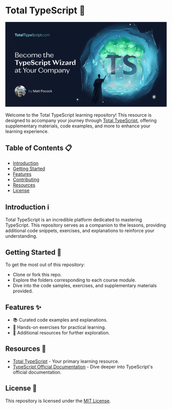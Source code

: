 # Total TypeScript 📘

![Total TypeScript Logo](assets/total-typescript.webp)

Welcome to the Total TypeScript learning repository! This resource is designed to accompany your journey through [Total TypeScript](https://www.totaltypescript.com/), offering supplementary materials, code examples, and more to enhance your learning experience.

## Table of Contents 📋

- [Introduction](#introduction)
- [Getting Started](#getting-started)
- [Features](#features)
- [Contributing](#contributing)
- [Resources](#resources)
- [License](#license)

## Introduction ℹ️

Total TypeScript is an incredible platform dedicated to mastering TypeScript. This repository serves as a companion to the lessons, providing additional code snippets, exercises, and explanations to reinforce your understanding.

## Getting Started 🚀

To get the most out of this repository:

- Clone or fork this repo.
- Explore the folders corresponding to each course module.
- Dive into the code samples, exercises, and supplementary materials provided.

## Features ✨

- 📚 Curated code examples and explanations.
- 🧩 Hands-on exercises for practical learning.
- 📝 Additional resources for further exploration.

## Resources 🔗

- [Total TypeScript](https://www.totaltypescript.com/) - Your primary learning resource.
- [TypeScript Official Documentation](https://www.typescriptlang.org/docs/) - Dive deeper into TypeScript's official documentation.

## License 📜

This repository is licensed under the [MIT License](insert_license_link_here).
